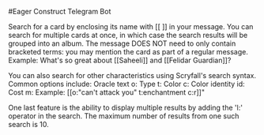 #Eager Construct Telegram Bot

Search for a card by enclosing its name with [[ ]] in your message. You can search for multiple cards at once, in which case the search results will be grouped into an album. The message DOES NOT need to only contain bracketed terms: you may mention the card as part of a regular message.
Example: What's so great about [[Saheeli]] and [[Felidar Guardian]]?

You can also search for other characteristics using Scryfall's search syntax.
Common options include:
 Oracle text     o:
 Type            t:
 Color           c:
 Color identity  id:
 Cost            m:
Example: [[o:"can't attack you" t:enchantment c:r]]"

One last feature is the ability to display multiple results by adding the 'l:' operator in the search. The maximum number of results from one such search is 10.